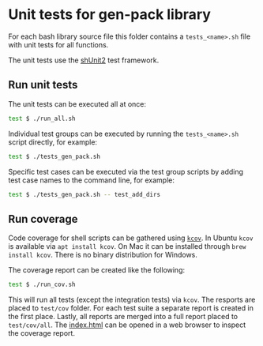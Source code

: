 # Unit tests for gen-pack library

For each bash library source file this folder contains a `tests_<name>.sh` file
with unit tests for all functions.

The unit tests use the [shUnit2](https://github.com/kward/shunit2) test framework.

## Run unit tests

The unit tests can be executed all at once:

```bash
test $ ./run_all.sh
```

Individual test groups can be executed by running the `tests_<name>.sh` script
directly, for example:

```bash
test $ ./tests_gen_pack.sh
```

Specific test cases can be executed via the test group scripts by adding test
case names to the command line, for example:

```bash
test $ ./tests_gen_pack.sh -- test_add_dirs
```

## Run coverage

Code coverage for shell scripts can be gathered using
[`kcov`](https://github.com/SimonKagstrom/kcov).  In Ubuntu `kcov` is available
via `apt install kcov`. On Mac it can be installed through `brew install kcov`.
There is no binary distribution for Windows.

The coverage report can be created like the following:

```bash
test $ ./run_cov.sh
```

This will run all tests (except the integration tests) via `kcov`. The resports
are placed to `test/cov` folder. For each test suite a separate report is
created in the first place. Lastly, all reports are merged into a full report
placed to `test/cov/all`. The [index.html](test/cov/all/index.html) can be
opened in a web browser to inspect the coverage report.
